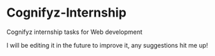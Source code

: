 # Cognifyz-Internship
Cognifyz internship tasks for Web development

I will be editing it in the future to improve it, any suggestions hit me up!
